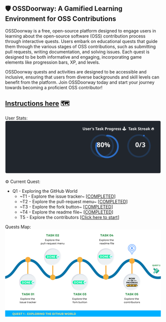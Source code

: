 ## 🛡️ OSSDoorway: A Gamified Learning Environment for OSS Contributions

OSSDoorway is a free, open-source platform designed to engage users in learning about the open-source software (OSS) contribution process through interactive quests. Users embark on educational quests that guide them through the various stages of OSS contributions, such as submitting pull requests, writing documentation, and solving issues. Each quest is designed to be both informative and engaging, incorporating game elements like progression bars, XP, and levels.

OSSDoorway quests and activities are designed to be accessible and inclusive, ensuring that users from diverse backgrounds and skill levels can benefit from the platform. Join OSSDoorway today and start your journey towards becoming a proficient OSS contributor!

**[Instructions here](https://github.com/caiton1/OSS-Doorway/blob/main/instructions.md)** 🗺️
---

User Stats:<br>
  ![User Draft Stats](/userCards/draft-1728768831565.svg?)

⚙️ Current Quest: 
  - Q1 - Exploring the GitHub World
    -  ~T1 - Explore the issue tracker~ [[COMPLETED](https://github.com/kkarissa/OSS-Test/issues/21)]
    -  ~T2 - Explore the pull-request menu~ [[COMPLETED](https://github.com/kkarissa/OSS-Test/issues/22)]
    -  ~T3 - Explore the fork button~ [[COMPLETED](https://github.com/kkarissa/OSS-Test/issues/23)]
    -  ~T4 - Explore the readme file~ [[COMPLETED](https://github.com/kkarissa/OSS-Test/issues/24)]
    - T5 - Explore the contributors [[Click here to start](https://github.com/kkarissa/OSS-Test/issues/25)]


Quests Map:
![Quest Map](https://github.com/RESHAPELab/OSS-Doorway/blob/main/map/Q1T5.png)